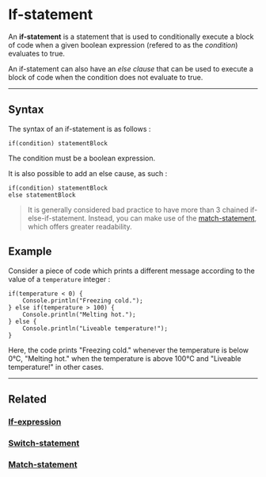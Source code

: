 # If-statement
An **if-statement** is a statement that is used to conditionally execute a block of code when
a given boolean expression (refered to as the _condition_) evaluates to true.

An if-statement can also have an _else clause_ that can be used to execute a block of code
when the condition does not evaluate to true.


---


## Syntax
The syntax of an if-statement is as follows :
```poly
if(condition) statementBlock
```

The condition must be a boolean expression.

It is also possible to add an else cause, as such :
```poly
if(condition) statementBlock
else statementBlock
```

> It is generally considered bad practice to have more than 3 chained if-else-if-statement.
> Instead, you can make use of the [match-statement](Match-statement.md), which offers greater readability.


## Example
Consider a piece of code which prints a different message according to the value of a `temperature` integer :
```poly
if(temperature < 0) {
    Console.println("Freezing cold.");
} else if(temperature > 100) {
    Console.println("Melting hot.");
} else {
    Console.println("Liveable temperature!");
}
```

Here, the code prints "Freezing cold." whenever the temperature is below 0°C,
"Melting hot." when the temperature is above 100°C and "Liveable temperature!" in other cases.


---


## Related
### [If-expression](../expressions/If-expression.md)
### [Switch-statement](Switch-statement.md)
### [Match-statement](Match-statement.md)